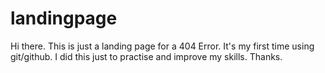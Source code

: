 # landingpage

Hi there. This is just a landing page for a 404 Error. It's my first time using git/github. I did this just to practise and improve my skills. Thanks.
